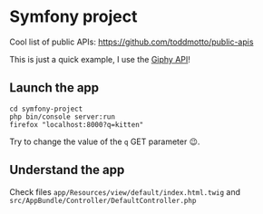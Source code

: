 Symfony project
===============

Cool list of public APIs: https://github.com/toddmotto/public-apis

This is just a quick example, I use the [Giphy API](https://github.com/Giphy/GiphyAPI#search-endpoint)!

## Launch the app

```shell
cd symfony-project
php bin/console server:run
firefox "localhost:8000?q=kitten"
```

Try to change the value of the `q` GET parameter :wink:.

## Understand the app

Check files `app/Resources/view/default/index.html.twig` and `src/AppBundle/Controller/DefaultController.php`

